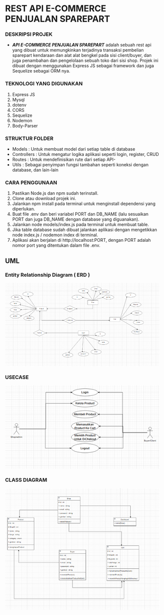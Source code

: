 # REST API E-COMMERCE PENJUALAN SPAREPART

### DESKRIPSI PROJEK

- ***API E-COMMERCE PENJUALAN SPAREPART*** adalah sebuah rest api yang dibuat untuk memungkinkan terjadinya transaksi pembelian sparepart kendaraan dan alat alat bengkel pada sisi client/buyer, dan juga penambahan dan pengelolaan sebuah toko dari sisi shop. Projek ini dibuat dengan menggunakan Express JS sebagai framework dan juga Sequelize sebagai ORM nya.

### TEKNOLOGI YANG DIGUNAKAN
1. Express JS
2. Mysql
3. dotenv
4. CORS
5. Sequelize
6. Nodemon
7. Body-Parser

### STRUKTUR FOLDER
- Models : Untuk membuat model dari setiap table di database
- Controllers : Untuk mengatur logika aplikasi seperti login, register, CRUD
- Routes : Untuk mendefinisikan rute dari setiap API- 
- Utils : Sebagai penyimpan fungsi tambahan seperti koneksi dengan database, dan lain-lain
### CARA PENGGUNAAN

1. Pastikan Node.js dan npm sudah terinstall.
2. Clone atau download projek ini.
3. Jalankan npm install pada terminal untuk menginstall dependensi yang diperlukan.
4. Buat file .env dan beri variabel PORT dan DB_NAME (lalu sesuaikan PORT dan juga DB_NAME dengan database yang diguanakan).
5. Jalankan node models/index.js pada terminal untuk membuat table.
6. Jika table database sudah dibuat jalankan aplikasi dengan mengetikkan node index.js / nodemon index di terminal.
7. Aplikasi akan berjalan di http://localhost:PORT, dengan PORT adalah nomor port yang ditentukan dalam file .env.
## UML

### Entity Relationship Diagram ( ERD )
<img src="./UJIKOM_IMG/ERD_UJIKOM.png">

### USECASE
<img src="./UJIKOM_IMG/useCase_DIAGRAM_UJIKOM.png">

### CLASS DIAGRAM
<img src="./UJIKOM_IMG/CLASS_DIAGRAM_UJIKOM.png">